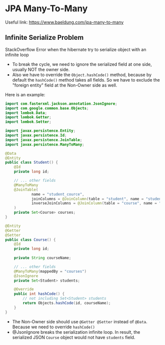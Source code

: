 # JPA Many-To-Many 

Useful link: https://www.baeldung.com/jpa-many-to-many


## Infinite Serialize Problem

StackOverflow Error when the hibernate try to serialize object with an infinite loop
- To break the cycle, we need to ignore the serialized field at one side, usually NOT the owner side.  
- Also we have to override the `Object.hashCode()` method, because by default the `hashCode()` method takes all fields. 
So we have to exclude the "foreign entity" field at the Non-Owner side as well. 

Here is an example:

```java
import com.fasterxml.jackson.annotation.JsonIgnore;
import com.google.common.base.Objects;
import lombok.Data;
import lombok.Getter;
import lombok.Setter;

import javax.persistence.Entity;
import javax.persistence.Id;
import javax.persistence.JoinTable;
import javax.persistence.ManyToMany;

@Data
@Entity
public class Student() {
    @Id
    private long id;

    // ... other fields
    @ManyToMany
    @JoinTable(
            name = "student_cource",
            joinColumns = @JoinColumn(table = "student", name = "student_id"),
            inverseJoinColumns = @JoinColumn(table = "course", name = "course_id")
    )
    private Set<Course> courses;
}

@Entity
@Getter
@Setter
public class Course() {
    @Id
    private long id;
    
    private String courseName;

    // ... other fields
    @ManyToMany(mappedBy = "courses")
    @JsonIgnore
    private Set<Student> students;

    @Override
    public int hashCode() {
        // not including Set<Student> students
        return Objects.hashCode(id, courseName);
    }
}
```
- The Non-Owner side should use `@Getter @Setter` instead of `@Data`. Because we need to override `hashCode()`
- @JsonIgnore breaks the serialization infinite loop. In result, the serialized JSON `Course` object would not have `students` field. 